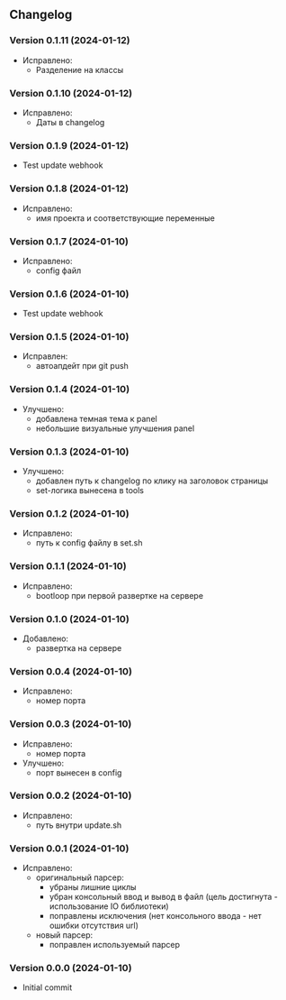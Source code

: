 ## Changelog


### Version 0.1.11 (2024-01-12)
- Исправлено:
  - Разделение на классы


### Version 0.1.10 (2024-01-12)
- Исправлено:
  - Даты в changelog


### Version 0.1.9 (2024-01-12)
- Test update webhook


### Version 0.1.8 (2024-01-12)
- Исправлено:
  - имя проекта и соответствующие переменные


### Version 0.1.7 (2024-01-10)
- Исправлено:
  - config файл


### Version 0.1.6 (2024-01-10)
- Test update webhook

 
### Version 0.1.5 (2024-01-10)
- Исправлен:
  - автоапдейт при git push


### Version 0.1.4 (2024-01-10)
- Улучшено:
  - добавлена темная тема к panel
  - небольшие визуальные улучшения panel


### Version 0.1.3 (2024-01-10)
- Улучшено:
  - добавлен путь к changelog по клику на заголовок страницы
  - set-логика вынесена в tools


### Version 0.1.2 (2024-01-10)
- Исправлено:
  - путь к config файлу в set.sh


### Version 0.1.1 (2024-01-10)
- Исправлено:
  - bootloop при первой развертке на сервере


### Version 0.1.0 (2024-01-10)
- Добавлено:
  - развертка на сервере


### Version 0.0.4 (2024-01-10)
- Исправлено:
  - номер порта


### Version 0.0.3 (2024-01-10)
- Исправлено:
  - номер порта
- Улучшено:
  - порт вынесен в config


### Version 0.0.2 (2024-01-10)
- Исправлено:
  - путь внутри update.sh


### Version 0.0.1 (2024-01-10)
- Исправлено:
  - оригинальный парсер:
    - убраны лишние циклы
    - убран консольный ввод и вывод в файл (цель достигнута - использование IO библиотеки)
    - поправлены исключения (нет консольного ввода - нет ошибки отсутствия url)
  - новый парсер:
    - поправлен используемый парсер


### Version 0.0.0 (2024-01-10)
- Initial commit

